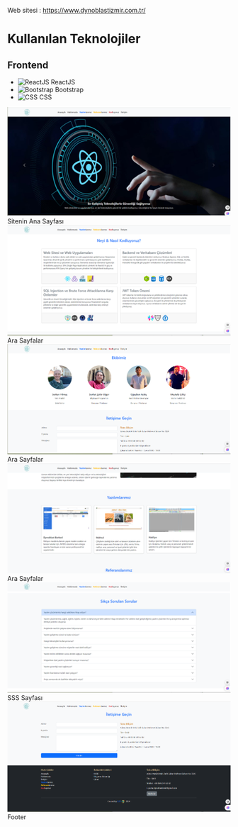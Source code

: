 Web sitesi : https://www.dynoblastizmir.com.tr/

# Kullanılan Teknolojiler

## Frontend
- <img src="https://encrypted-tbn0.gstatic.com/images?q=tbn:ANd9GcQcR5U16C8yXgBpl7-Bc7Itjx3_LRl425zINA&s" alt="ReactJS" height="30"> ReactJS
- <img src="https://upload.wikimedia.org/wikipedia/commons/thumb/b/b2/Bootstrap_logo.svg/640px-Bootstrap_logo.svg.png" alt="Bootstrap" height="30"> Bootstrap
- <img src="https://upload.wikimedia.org/wikipedia/commons/d/d5/CSS3_logo_and_wordmark.svg" alt="CSS" height="30"> CSS

![Ana Sayfa](main.png)
Sitenin Ana Sayfası
![Ara Sayfalar](coding.png)
Ara Sayfalar
![Ara Sayfalar](ourteam.png)
Ara Sayfalar
![Ara Sayfalar](software.png)
Ara Sayfalar
![SSS Sayfası](sss.png)
SSS Sayfası
![Footer](footer.png)
Footer

